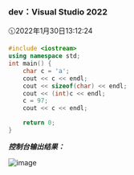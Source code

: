 ### dev：Visual Studio 2022
🕥2022年1月30日13:12:24
```C++
#include <iostream>
using namespace std;
int main() {
	char c = 'a';
	cout << c << endl;
	cout << sizeof(char) << endl;
	cout << (int)c << endl;
	c = 97;
	cout << c << endl;

	return 0;
}
```
***控制台输出结果：***  

![image](https://user-images.githubusercontent.com/39286292/151687909-2cb5a4ca-d09d-423b-9c83-5897d66c5f7c.png)


